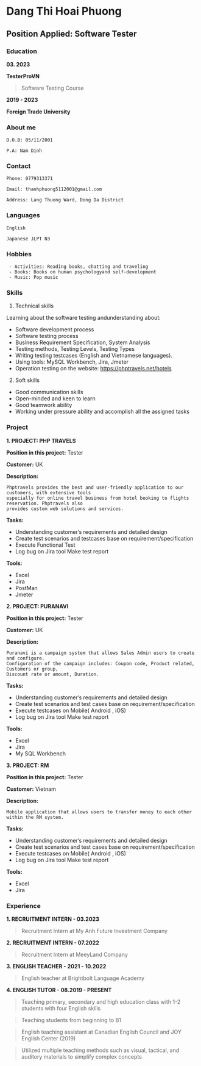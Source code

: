 # **Dang Thi Hoai Phuong**

## Position Applied: Software Tester

### Education

**03. 2023**

**TesterProVN**
> Software Testing Course 

**2019 - 2023**

**Foreign Trade University**



### About me
```
D.O.B: 05/11/2001

P.A: Nam Dinh
```
### Contact
```
Phone: 0779313371

Email: thanhphuong5112001@gmail.com

Address: Lang Thuong Ward, Dong Da District 
```

### Languages

```
English

Japanese JLPT N3
```

### Hobbies
```
 - Activities: Reading books, chatting and traveling
 - Books: Books on human psychologyand self-development
 - Music: Pop music
```

### Skills
1. Technical skills

Learning about the software testing andunderstanding about:
 - Software development process
 - Software testing process
 - Business Requirement Specification, System Analysis
 - Testing methods, Testing Levels, Testing Types
 - Writing testing testcases (English and Vietnamese languages).
 - Using tools: MySQL Workbench, Jira, Jmeter 
 - Operation testing on the website: https://phptravels.net/hotels



2. Soft skills
- Good communication skills
- Open-minded and keen to learn
- Good teamwork ability
- Working under pressure ability and accomplish all the assigned tasks



### Project

**1. PROJECT: PHP TRAVELS**

**Position in this project:** Tester

**Customer:** UK

**Description:**
```
Phptravels provides the best and user-friendly application to our customers, with extensive tools
especially for online travel business from hotel booking to flights reservation. Phptravels also
provides custom web solutions and services.
```
**Tasks:**

- Understanding customer’s requirements and detailed design
- Create test scenarios and testcases base on requirement/specification
- Execute Functional Test
- Log bug on Jira tool Make test report

**Tools:**

- Excel 
- Jira 
- PostMan 
- Jmeter

**2. PROJECT: PURANAVI**

**Position in this project:** Tester

**Customer:** UK

**Description:**
```
Puranavi is a campaign system that allows Sales Admin users to create and configure.
Configuration of the campaign includes: Coupon code, Product related, Customers or group,
Discount rate or amount, Duration.
```
**Tasks:**

- Understanding customer’s requirements and detailed design
- Create test scenarios and test cases base on requirement/specification
- Execute testcases on Mobile( Android , iOS)
- Log bug on Jira tool Make test report

**Tools:**

- Excel 
- Jira
- My SQL Workbench


**3. PROJECT: RM**

**Position in this project:** Tester

**Customer:** Vietnam

**Description:**
```
Mobile application that allows users to transfer money to each other within the RM system.
```
**Tasks:**

- Understanding customer’s requirements and detailed design
- Create test scenarios and test cases base on requirement/specification
- Execute testcases on Mobile( Android , iOS)
- Log bug on Jira tool Make test report

**Tools:**
 - Excel
 - Jira

### Experience

**1. RECRUITMENT INTERN - 03.2023**

> Recruitment Intern at My Anh Future Investment Company

**2. RECRUITMENT INTERN - 07.2022**

> Recruitment Intern at MeeyLand Company

**3. ENGLISH TEACHER - 2021 - 10.2022**

> English teacher at Brightbolt Language Academy

**4. ENGLISH TUTOR - 08.2019 - PRESENT**

> Teaching primary, secondary and high education class with 1-2 students with four English skills

> Teaching students from beginning to B1

> English teaching assistant at Canadian English Council and JOY English Center (2019)

> Utilized multiple teaching methods such as visual, tactical, and auditory materials to simplify complex concepts
